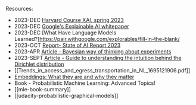 Resources:
- 2023-DEC [Harvard Course XAI, spring 2023](https://interpretable-ml-class.github.io/)
- 2023-DEC [Google's Explainable AI whitepaper](https://storage.googleapis.com/cloud-ai-whitepapers/AI%20Explainability%20Whitepaper.pdf)
- 2023-DEC [What Have Language Models Learned?]https://pair.withgoogle.com/explorables/fill-in-the-blank/
- 2023-OCT [Report- State of AI Report 2023](https://www.stateof.ai/)
- 2023-APR [Article - Bayesian way of thinking about experiments](https://tecunningham.github.io/posts/2023-04-18-experiment-interpretation-extrapolation.html)
- 2023-SEPT [Article - Guide to understanding the intuition behind the Dirichlet distribution](https://www.andrewheiss.com/blog/2023/09/18/understanding-dirichlet-beta-intuition)
- [[Trends_in_access_and_egress_transportation_in_NL_1695121906.pdf]]
- [Embeddings: What they are and why they matter](https://simonwillison.net/2023/Oct/23/embeddings)
- Book - Probabilistic Machine Learning: Advanced Topics!
- [[mle-book-summary]]
- [[udacity-probabilistic-graphical-models]]
